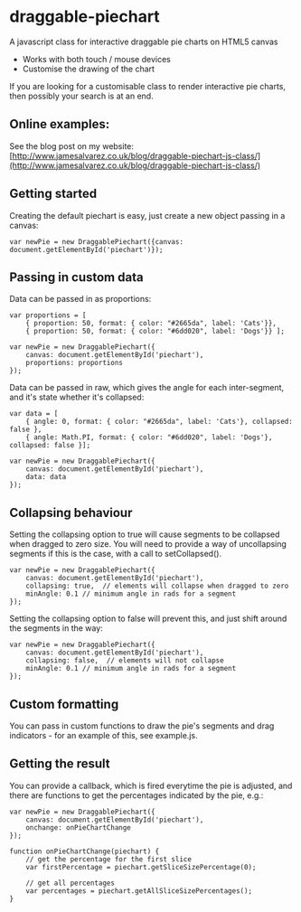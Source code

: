 # draggable-piechart
A javascript class for interactive draggable pie charts on HTML5 canvas

* Works with both touch / mouse devices
* Customise the drawing of the chart

If you are looking for a customisable class to render interactive pie charts, then possibly your search is at an end.  

## Online examples:

See the blog post on my website: [http://www.jamesalvarez.co.uk/blog/draggable-piechart-js-class/](http://www.jamesalvarez.co.uk/blog/draggable-piechart-js-class/)

## Getting started

Creating the default piechart is easy, just create a new object passing in a canvas:

```
var newPie = new DraggablePiechart({canvas: document.getElementById('piechart')});
```

## Passing in custom data

Data can be passed in as proportions:

```
var proportions = [
	{ proportion: 50, format: { color: "#2665da", label: 'Cats'}},
	{ proportion: 50, format: { color: "#6dd020", label: 'Dogs'}} ];
	
var newPie = new DraggablePiechart({
	canvas: document.getElementById('piechart'), 
	proportions: proportions
});
```

Data can be passed in raw, which gives the angle for each inter-segment, and it's state whether it's collapsed:

```
var data = [
	{ angle: 0, format: { color: "#2665da", label: 'Cats'}, collapsed: false },
	{ angle: Math.PI, format: { color: "#6dd020", label: 'Dogs'}, collapsed: false }];
	
var newPie = new DraggablePiechart({
	canvas: document.getElementById('piechart'),
	data: data
});
```

## Collapsing behaviour

Setting the collapsing option to true will cause segments to be collapsed when dragged to zero size.  You will need to provide a way of uncollapsing segments if this is the case, with a call to setCollapsed().

```
var newPie = new DraggablePiechart({
	canvas: document.getElementById('piechart'), 
	collapsing: true,  // elements will collapse when dragged to zero
	minAngle: 0.1 // minimum angle in rads for a segment
});
```

Setting the collapsing option to false will prevent this, and just shift around the segments in the way:

```
var newPie = new DraggablePiechart({
	canvas: document.getElementById('piechart'), 
	collapsing: false,  // elements will not collapse 
	minAngle: 0.1 // minimum angle in rads for a segment
});
```

## Custom formatting

You can pass in custom functions to draw the pie's segments and drag indicators - for an example of this, see example.js.  

## Getting the result

You can provide a callback, which is fired everytime the pie is adjusted, and there are functions to get the percentages indicated by the pie, e.g.:

```
var newPie = new DraggablePiechart({
	canvas: document.getElementById('piechart'), 
	onchange: onPieChartChange
});

function onPieChartChange(piechart) {
	// get the percentage for the first slice
	var firstPercentage = piechart.getSliceSizePercentage(0);
	
	// get all percentages
	var percentages = piechart.getAllSliceSizePercentages();
}
```


